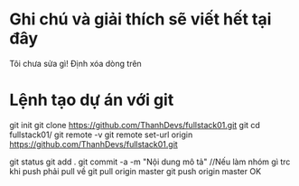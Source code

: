 # Ghi chú và giải thích sẽ viết hết tại đây 
Tôi chưa sửa gì!
Định xóa dòng trên
# Lệnh tạo dự án với git
git init
git clone https://github.com/ThanhDevs/fullstack01.git
git cd fullstack01/
git remote -v
git remote set-url origin  https://github.com/ThanhDevs/fullstack01.git

git status
git add .
git commit -a -m "Nội dung mô tả"
//Nếu làm nhóm gì trc khi push phải pull về
git pull origin master
git push origin master
OK
